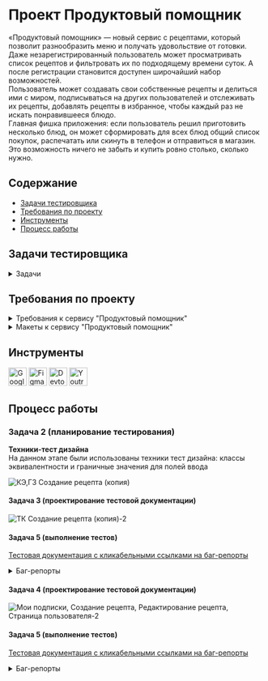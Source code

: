 # <a name="up" />Проект Продуктовый помощник

«Продуктовый помощник» — новый сервис с рецептами, который позволит разнообразить меню и получать удовольствие от готовки.   
Даже незарегистрированный пользователь может просматривать список рецептов и фильтровать их по подходящему времени суток. А после регистрации становится доступен широчайший набор возможностей.   
Пользователь может создавать свои собственные рецепты и делиться ими с миром, подписываться на других пользователей и отслеживать их рецепты, добавлять рецепты в избранное, чтобы каждый раз не искать понравившееся блюдо.  
Главная фишка приложения: если пользователь решил приготовить несколько блюд, он может сформировать для всех блюд общий список покупок, распечатать или скинуть в телефон и отправиться в магазин. Это возможность ничего не забыть и купить ровно столько, сколько нужно.    

## Содержание
- [Задачи тестировщика](#задачи-тестировщика)
- [Требования по проекту](#требования-по-проекту)
- [Инструменты](#инструменты)
- [Процесс работы](#процесс-работы)
     
## Задачи тестировщика

<details>
<summary> Задачи </summary> 

1. Проанализировать требования к сервису "Продуктовый помощник"
2. Выделить классы эквивалентности и граничные значения для формы создания заказа (редактирования)
3. Спроектировать тест-кейсы для формы создания заказа (редактирования)
4. Спроектироват чек-листы для страниц "Мои подписки", страница автора, создания рецепта, редактировани
5. Выполнить тестирование для разрешения 400х800 и оформить баг-репорты

***

</details>

## Требования по проекту

<details>
<summary>Требования к сервису "Продуктовый помощник" </summary>

### Требования к Продуктовый помощник

**Макеты:**  
https://www.figma.com/file/rMtqMxDFNhDIgJEFVMv8jX/Recipes?node-id=0%3A1  
Внешний вид всех элементов, их наличие на странице, взаимное расположение и прочие характеристики можно посмотреть на макетах. Ниже в требованиях приведены только функциональные особенности и логика работы приложения.  

### Системные требования  
Сайт должен работать во всех современных браузерах актуальной версии. Актуальные версии — те, которые прямо сейчас можно скачать в интернете и установить.  
Для старых браузеров (например, IE6) сервер должен возвращать страницу- заглушку с текстом «Ваш браузер устарел, обновите его или воспользуйтесь другим браузером».
Страница должна корректно масштабироваться для экранов шириной не менее 400 пикселей.  

### Шапка   
Шапка — блок в верхней части страницы, который показывается на всех страницах одинаково. Содержимое шапки отличается для авторизованного и неавторизованного пользователя.
Для любого пользователя всегда доступен раздел «Рецепты». Клик по нему ведёт на главную страницу сайта. 

Для неавторизованного пользователя доступны следующие элементы:  
- Кнопка «Войти»: по клику открывается страница авторизации.  
- Кнопка «Зарегистрироваться»: по клику открывается страница регистрации.  

Для авторизованного пользователя доступны следующие элементы:  
- Раздел «Мои подписки»: по клику происходит переход на страницу подписок пользователя.  
- Раздел «Создать рецепт»: по клику происходит переход на экран создания нового рецепта.  
- Раздел «Избранное»: по клику происходит переход на страницу избранных рецептов.  
- Раздел «Список покупок»: по клику открывается страница со списком покупок для всех выбранных рецептов.  
- Кнопка «Изменить пароль»: клик перемещает пользователя на страницу смены пароля.  
- Кнопка «Выход»: по клику происходит выход из учётной записи пользователя.  
  
При ширине экрана 770 пикселей и менее шапка изменяется, чтобы вместить все нужные элементы. Кнопки «Войти» и «Зарегистрироваться» для неавторизованного пользователя, а также «Изменить пароль» и «Выйти» для авторизованного остаются в шапке.  
Все остальные разделы (их состав зависит от того, авторизован ли пользователь) убираются под отдельную кнопку из трёх горизонтальных линий. По клику на эту кнопку страница сдвигается вправо, показывая список доступных разделов. Повторный клик на кнопку из трёх горизонтальных линий ведёт к скрытию разделов и сдвигу сайта обратно влево. Клик по любому разделу ведет к переходу в этот раздел и скрытию списка разделов.  

### Учётная запись  
**Авторизация**  
Попасть на экран авторизации неавторизованный пользователь может по клику на кнопку «Войти» в шапке или по прямой ссылке — http://host/signing, где
вместо host нужно подставить URL стенда. Авторизованный пользователь, перешедший по прямой ссылке, будет перенаправлен на главную страницу.  
На экране присутствуют поля ввода: «Электронная почта» и «Пароль». При вводе пароля символы маскируются точками.
Кнопка «Войти» неактивна, пока хотя бы в одном поле отсутствуют данные. При нажатии на кнопку «Войти» происходит валидация введённых данных. Если данные введены некорректно, появляется всплывающее сообщение: «Невозможно войти с предоставленными учётными данными». Если данные введены корректно, происходит переход на главную страницу приложения.  

**Регистрация**  
Попасть на экран регистрации неавторизованный пользователь может по клику на кнопку «Зарегистрироваться» в шапке или по прямой ссылке — http://host/signup. Авторизованный пользователь, перешедший по прямой ссылке, будет перенаправлен на главную страницу.  
На экране присутствуют поля «Имя», «Фамилия», «Имя пользователя», «Адрес электронной почты» и «Пароль». К полям применяются следующие требования:    
![iScreen Shoter - Safari - 231206151135](https://github.com/SofiiaSleptsova/Produktovyy_pomoshchnik/assets/147629405/35fc3277-61af-408e-8ff9-8df533e931dc)  

При вводе пароля символы маскируются точками.  
Кнопка «Создать аккаунт» неактивна, пока хотя бы в одном поле отсутствуют данные. При нажатии на кнопку происходит валидация введённых данных. Если
данные корректны, происходит переход на страницу авторизации. Если данные некорректны, появляется всплывающее сообщение. Текст сообщения содержит информацию о всех допущенных ошибках. Перехода на другую страницу не происходит.  

**Смена пароля**  
Авторизованный пользователь может попасть на экран смены пароля по клику на кнопку «Изменить пароль» в шапке или по прямой ссылке — http://host/change- password. Неавторизованный пользователь при попытке перейти по прямой ссылке будет перенаправлен на страницу авторизации.  
Страница содержит три поля: «Старый пароль», «Новый пароль» и «Подтверждение нового пароля». Весь введенный в поля текст маскируется точками.  
Кнопка «Изменить пароль» неактивна, если хотя бы одно поле осталось пустым. Также кнопка неактивна, если данные в полях «Новый пароль» и «Подтверждение нового пароля» не совпадают.  
При клике на кнопку проверяется корректность нового пароля в соответствии с ограничениями, аналогичными для пароля при регистрации. Если пароль не соответствует требованиям, появится сообщение об ошибке.  
Если новый пароль соответствует требованиям, происходит проверка старого пароля. Если старый пароль введен неверно, появляется сообщение об ошибке с текстом «Неправильный пароль». Если старый пароль корректен, происходит переход на главную страницу.  

### Главная страница  
Пользователь с любым статусом авторизации может попасть на главную страницу, кликнув на раздел «Рецепты» в шапке. Также на главную страницу можно попасть по прямой ссылке — http://host/recipes. Для авторизованных пользователей переход на главную страницу также случится при переходе по ссылке — http://host.  

**Список рецептов**  
Главная страница содержит набор карточек с рецептами. Карточки сгруппированы по шесть штук максимум и отсортированы по времени создания — от новых к старым. Для доступа к другим группам карточек в нижней части страницы присутствует пагинация*, с помощью которой можно смещаться на одну группу вперед или назад, а также выбирать конкретную группу рецептов по её номеру.  
***Пагинация, или пейджинг (англ. page — страница) — постраничное распределение информации.***

**Карточка рецепта**  
Каждая карточка рецепта состоит из следующих компонентов: фото, название, теги, время приготовления, автор рецепта, кнопка работы со списком покупок и кнопка работы с избранным. Активные действия можно проводить со следующими элементами:  
- **Автор рецепта.** По клику происходит переход на страницу пользователя, опубликовавшего этот рецепт.  
- **Кнопка работы со списом покупок.** Если рецепт ранее не был добавлен в список покупок, кнопка будет содержать текст « Добавить в покупки». При ➕
клике на такую кнопку рецепт и его ингредиенты будут добавлены в список покупок, а текст на кнопке изменится на « Рецепт добавлен». Если кликнуть ✔
на кнопку « Рецепт добавлен», то рецепт будет удалён из списка покупок, а ✔ текст кнопки сменится обратно на «➕ Добавить в покупки».  
- **Кнопка работы с избранным.** Если рецепт не добавлен в избранное, то по клику на пустую звёздочку рецепт попадает в избранное, а звёздочка закрашивается. Если кликнуть на закрашенную звёздочку, то рецепт из избранного удаляется, а звёздочка становится незакрашенной.  

**Фильтрация по тегам**  
В правой верхней части страницы находится список фильтров, который состоит из чек-боксов. Все чек-боксы по умолчанию включены, но могут быть отключены пользователем по клику. 
На экран выведены только те рецепты, которые содержат тег хотя бы одного включённого чек-бокса, т.е. если включен тег «Утро», то выведутся все рецепты, в которых есть этот тег — вне зависимости от других тегов. Если включены несколько чек-боксов, например, «Утро» и «День», то будут выведены все рецепты, содержащие хотя бы один из этих тегов. Если не включён ни один чек- бокс, то на экран будут выведены все рецепты без фильтрации.  

### Страница рецепта
Любой пользователь вне зависимости от статуса авторизации может попасть на страницу рецепта по клику на карточку рецепта на главной странице, на странице избранного или странице автора, по клику на рецепт на странице подписок или странице покупок. Также на страницу рецепта можно попасть по прямой ссылке — http://host/recipes/:id, где :id - идентификатор рецепта. Этот идентификатор можно посмотреть в адресной строке браузера или в ответе сервера.  
Для неавторизованного пользователя на странице будут доступны следующие элементы: название, тег, время приготовления, имя автора, ингредиенты и описание. По клику на имя автора неавторизованного пользователя перенаправит на страницу авторизации.  
Авторизованный пользователь при клике на имя автора будет перенаправлен на страницу пользователя, который является автором рецепта. Также авторизованному пользователю доступны следующие элементы и функции:  
- Звёздочка — кнопка добавления в избранное или удаления из избранного. Если рецепта в избранном нет, то по клику на пустую звёздочку он попадает в избранное, а звёздочка закрашивается. Если кликнуть на закрашенную звёздочку, то рецепт из избранного удаляется, а звёздочка становится незакрашенной.
- Кнопка добавления в список покупок или удаления из этого списка. Если рецепт не был добавлен в список покупок, то текст кнопки будет «+ Добавить в покупки». По клику на кнопку с таким текстом происходит добавление рецепта в список покупок, а кнопка меняет текст на « Рецепт добавлен». Если ✔ кликнуть на кнопку « Рецепт добавлен», то рецепт будет удалён из списка ✔ покупок, а текст кнопки сменится обратно на «+ Добавить в покупки».
Кнопка подписки на автора рецепта или отписки от него. Если подписки на автора рецепта нет, то текст кнопки будет «Подписаться на автора». При клике на такую кнопку автор добавляется в подписки, а кнопка меняет текст на «Отписаться от автора». Если же кликнуть на кнопку «Отписаться от автора», то автор будет удалён из подписок, а кнопка сменит текст обратно на «Подписаться на автора».

### Страница пользователя
Авторизованный пользователь может попасть на страницу пользователя по клику на имя пользователя в карточке рецепта на главной странице, по клику на имя пользователя на странице рецепта или по клику на имя пользователя на странице подписок.  
Также на страницу пользователя можно попасть по прямой ссылке — http://host/user/:id, где :id — идентификатор пользователя. Этот идентификатор можно посмотреть в адресной строке браузера или в ответе сервера. Неавторизованный пользователь при попытке перейти по прямой ссылке будет перенаправлен на страницу авторизации.  
На странице пользователя отображаются карточки тех рецептов, которые создал этот пользователь.  
Под именем пользователя расположена кнопка. Текст на кнопке и действия по клику на неё зависят от того, есть ли у пользователя подписка на выбранного пользователя. Если подписки нет, то текст на кнопке — «Подписаться на автора», по клику произойдёт добавление автора на страницу подписок. Если подписка есть, то текст на кнопке — «Отписаться от автора», по клику пользователь будет удалён из подписок.  
В правой верхней части экрана находится набор фильтров, которые должны работать так же, как и фильтры на главной странице, но в пределах рецептов выбранного пользователя.
Карточки выглядят так же, как карточки на главной странице, и имеют аналогичную функциональность. То же самое с пагинацией: она работает аналогично пагинации на главной странице.  

### Подписки
Авторизованный пользователь может попасть на страницу подписок по клику на раздел «Мои подписки» в шапке или по прямой ссылке — http://host/subscriptions.  
Неавторизованный пользователь при попытке перейти по прямой ссылке будет перенаправлен на страницу авторизации.  
На странице отображаются пользователи, на которых текущий пользователь подписан. Если пользователь ещё ни на кого не подписался, страница остаётся пустой.  
На странице подписок отображается набор карточек других пользователей. Каждая карточка содержит имя, список рецептов и кнопку «Отписаться».  
Если рецептов больше трёх, то появляется ссылка с текстом «Ещё N рецептов», где N — количество рецептов (больше трёх) у выбранного пользователя. Клик по этой ссылке ведёт на страницу выбранного пользователя.   
Клик по рецепту ведёт на страницу выбранного рецепта.  
Клик по кнопке «Отписаться» удаляет выбранного пользователя со страницы подписок.  

### Создание рецепта
Авторизованный пользователь может попасть на страницу создания рецепта по клику на раздел «Создать рецепт» в шапке или по прямой ссылке
— http://host/recipes/create. Неавторизованный пользователь при попытке перейти по прямой ссылке будет перенаправлен на страницу авторизации.
Страница создания рецепта состоит из следующих элементов: название рецепта, теги, блок ингредиентов, время приготовления, описание рецепта, загрузчик фото и кнопка «Создать рецепт».  
Для текстовых полей существует ряд ограничений:   
![iScreen Shoter - Safari - 231206152935](https://github.com/SofiiaSleptsova/Produktovyy_pomoshchnik/assets/147629405/e00e9ed4-e023-4f92-adfe-198196a019a9)

Блоки ингредиентов включают два поля: «Ингредиент» и «Количество». При вводе названия ингредиента появляется подсказка (содержимое подсказки приходит с сервера), из которой следует выбрать нужный продукт.  
В момент выбора продукта из подсказки справа от поля «Количество» появляется единица измерения для данного продукта (также приходит с сервера). Поле «Количество» принимает только целые числа.  
Под полями ввода находится кнопка «Добавить ингредиент». Кнопка неактивна, если из предложенного списка не выбран продукт, в поле «Количество» не введены данные или данные не являются целыми положительными числами. При клике на кнопку происходит добавление ингредиента в список между полями ввода и кнопкой «Добавить ингредиент». Справа от каждого ингредиента есть кнопка «Удалить», клик на которую удаляет выбранный ингридиент из списка.  
Кнопка «Выбрать файл» открывает системный диалог выбора файла. Добавить можно только изображение.  
Кнопка «Создать рецепт» неактивна, пока хотя бы одно текстовое поле оставлено пустым, не выбран ни один тег или не загружено изображение. При клике на кнопку «Создать рецепт» происходит валидация введенных данных. Если данные некорректны, на экран выводится всплывающее сообщение об ошибке, включающее пояснение ко всем неверно заполненным полям. Если данные заполнены в соответствии с ограничениями, создаётся новый рецепт, пользователь автоматически переходит на страницу рецепта. 

### Избранное
Авторизованный пользователь может попасть по клику на раздел «Избранное» на главной странице или по прямой ссылке — http://host/favorites/. Неавторизованный пользователь при попытке перейти по прямой ссылке будет перенаправлен на страницу авторизации.  
На странице избранного отображаются карточки рецептов, которые ранее были добавлены в избранное.  
В правой верхней части экрана находится набор фильтров, которые должны работать так же, как и фильтры на главной странице, но в пределах рецептов выбранного пользователя.  
Карточки выглядят так же, как карточки на главной странице, и имеют аналогичную функциональность. То же самое с пагинацией: она работает аналогично пагинации на главной странице.  

### Список покупок  
Авторизованный пользователь может попасть на страницу покупок по клику на раздел «Список покупок» на главной странице или по прямой ссылке
— http://host/cart/. Неавторизованный пользователь при попытке перейти по прямой ссылке будет перенаправлен на страницу авторизации.  
На странице представлен список рецептов, добавленных в список покупок. Список может занимать в высоту больше экрана, в таком случае можно проскроллить страницу.
Клик по названию рецепта ведёт на страницу рецепта.  
Клик по кнопке «Удалить» удаляет рецепт из списка покупок.  
По клику на кнопку «Скачать список» формируется текстовый файл в формате .txt со списком всех необходимых ингредиентов для рецептов, добавленных в список покупок. Если в двух рецептах встречается один и тот же ингредиент, то в файле с покупками количество ингредиента должно быть просуммировано для всех рецептов, где он встречается.  

</details>

<details>
<summary>Макеты к сервису "Продуктовый помощник" </summary>

![Recipes_page-0001](https://github.com/SofiiaSleptsova/Produktovyy_pomoshchnik/assets/147629405/6fd990f5-4fb2-4a49-a1f9-5fb8cd398fd4)

![Recipes_page-0006](https://github.com/SofiiaSleptsova/Produktovyy_pomoshchnik/assets/147629405/89c5e6ab-2a54-4e9a-9b63-5556582a3505)

![Recipes_page-0008](https://github.com/SofiiaSleptsova/Produktovyy_pomoshchnik/assets/147629405/0cd55aea-1fe9-49f2-aee0-99cda24c8a60)

![Recipes_page-0012](https://github.com/SofiiaSleptsova/Produktovyy_pomoshchnik/assets/147629405/c223abad-a3eb-4b3d-a6d9-8cba24571719)

![Recipes_page-0002](https://github.com/SofiiaSleptsova/Produktovyy_pomoshchnik/assets/147629405/c42f3352-cc46-49f0-8686-0305dbfd9eee)

![Recipes_page-0009](https://github.com/SofiiaSleptsova/Produktovyy_pomoshchnik/assets/147629405/6e5d943d-3013-47fa-874c-f33b653d1b02)

![Recipes_page-0013](https://github.com/SofiiaSleptsova/Produktovyy_pomoshchnik/assets/147629405/2da7d35a-f424-4cf4-a64c-92cc645d5f13)

![Recipes_page-0015](https://github.com/SofiiaSleptsova/Produktovyy_pomoshchnik/assets/147629405/bed95139-fc22-46da-897d-98633418ebc7)

![Recipes_page-0003](https://github.com/SofiiaSleptsova/Produktovyy_pomoshchnik/assets/147629405/80827bfb-657c-47f2-ac9b-a63fc1face36)

![Recipes_page-0010](https://github.com/SofiiaSleptsova/Produktovyy_pomoshchnik/assets/147629405/e7e7af01-f854-4f56-bc41-5472602a359a)

![Recipes_page-0011](https://github.com/SofiiaSleptsova/Produktovyy_pomoshchnik/assets/147629405/bb47079f-191a-4caa-87aa-336de0b1c285)

![Recipes_page-0014](https://github.com/SofiiaSleptsova/Produktovyy_pomoshchnik/assets/147629405/19c7af8b-43b4-400f-ac5a-db8a2ed0975f)

![Recipes_page-0016](https://github.com/SofiiaSleptsova/Produktovyy_pomoshchnik/assets/147629405/62556dd7-8d0b-4dc8-bf49-1823379144f4)

![Recipes_page-0004](https://github.com/SofiiaSleptsova/Produktovyy_pomoshchnik/assets/147629405/0e17ebf9-eccf-459d-a004-a286e1c6b644)

![Recipes_page-0005](https://github.com/SofiiaSleptsova/Produktovyy_pomoshchnik/assets/147629405/d03090cf-6525-4070-9ac9-367e53c78798)

![Recipes_page-0007](https://github.com/SofiiaSleptsova/Produktovyy_pomoshchnik/assets/147629405/8871a8a0-ba45-4de4-bb3e-d4b889880c32)

</details>

## Инструменты
<p align="left"> 
  <a href="https://docs.google.com/" target="_blank" rel="noreferrer"><img src="https://w7.pngwing.com/pngs/240/1015/png-transparent-g-suite-google-docs-google-angle-rectangle-logo.png" width="36" height="36" alt="Google Sheets" /></a>
  <a href="https://www.figma.com/" target="_blank" rel="noreferrer"><img src="https://raw.githubusercontent.com/danielcranney/readme-generator/main/public/icons/skills/figma-colored.svg" width="36" height="36" alt="Figma" /></a>
  <a><img src="https://d33wubrfki0l68.cloudfront.net/38b5c953a4667366685d55db55d057c86db1fc54/a0fdc/static/acae6b24d940347661ca901ea07f47c1/chrome-dev-logo-icon.png" width="36" height="36" alt="Devtools" /></a>
  <a href="https://www.jetbrains.com/youtrack/" target="_blank" rel="noreferrer"><img src="https://upload.wikimedia.org/wikipedia/commons/9/95/YouTrack_Icon.png" width="36" height="36" alt="Youtrack" /></a>
</p> 

## Процесс работы
### Задача 2 (планирование тестирования)
**Техники-тест дизайна**  
На данном этапе были использованы техники тест дизайна: классы эквивалентности и граничные значения для полей ввода

![КЭ,ГЗ Создание рецепта (копия)](https://github.com/SofiiaSleptsova/Produktovyy_pomoshchnik/assets/147629405/b43c5792-e6cf-4b32-ac61-6e3d301a980e)

#### Задача 3 (проектирование тестовой документации)

![ТК Создание рецепта (копия)-2](https://github.com/SofiiaSleptsova/Produktovyy_pomoshchnik/assets/147629405/e3142324-0f67-47b4-b9d8-ec7b6fc5fba2)

#### Задача 5 (выполнение тестов)

[Тестовая документация с кликабельными ссылками на баг-репорты](https://docs.google.com/spreadsheets/d/1S4wbEp-A4GOz2zPZErLpfbiijYtsmvR8DTCOM3-fVY0/edit?usp=sharing)

<details>
<summary> Баг-репорты </summary>
	
<details>
<summary>ID: PP-36 </summary>

### При создании рецепта в поле "Название рецепта" отсутствуют ограничения по количеству символов [PP-36](https://yohoho.youtrack.cloud/issue/PP-36/Pri-sozdanii-recepta-v-pole-Nazvanie-recepta-otsutstvuyut-ogranicheniya-po-kolichestvu-simvolov)
 
**Предусловие:**
1. Открыть веб-сайт https://foodgram-frontend-8.prakticum-team.ru/recipes  
2. Пройти авторизацию  
3. Нажать в шапке вкладку "Создать рецепт"  

**Шаги воспроизведения:**  
1. В поле "Название рецепта" ввести  
1 символ - Ш;  
2 символа - Шо;  
101 символов - Название рецепта" ввести -"Изысканный Шоколадный Рай: Гармония Темного и Молочного, Нежное Слоистое Тесто, Ванильный Акцент, Роскошь Шоколадных Крошек!.;   
102 символа - Название рецепта" ввести -"Изысканный Шоколадный Рай: Гармония Темного и Молочного, Нежное Слоистое Тесто, Ванильный Акцент, Роскошь Шоколадных Крошек!!.;  
106 символа - Название рецепта" ввести -"Изысканный Шоколадный Рай: Гармония Темного и Молочного, Нежное Слоистое Тесто, Ванильный Акцент, Роскошь Шоколадных Крошек и Сливок  
2. В тегах убрать "Завтрак"  
3. В поле "Ингредиенты" выбрать -"шоколад"  
4. В поле "Количество" ввести- "100"  
5. Кликнуть "Добавить ингредиент"  
6. В поле "Время приготовления" ввести - "12"  
7. В поле "Описание" ввести - "Растопите шоколад с маслом на водяной бане"  
8. Загрузить фото формата - JPG  
9. Кликнуть на кнопку "Создать рецепт"  

**Ожидаемый результат:**  
После ввода невалидного количества символов в поле "Название рецепта", при клике по кнопке "Создать рецепт" выводится всплывающее сообщение об ошибке "Убедитесь, что это значение содержит не менее 3 символов/не более 100 символов"  
**Фактический результат:**  
После ввода невалидного количества символов в поле "Название рецепта", при клике по кнопке "Создать рецепт" рецепт появляется на странице "Рецепты", пользователь переходит на страницу рецепта  

**Приоритет:**    
Критическая 

**Окружение:**  
Браузер: Яндекс Браузер 23.9.0.2325, 400x800  
ОС: MacOS 12.6.6  
***
</details>

<details>
<summary>ID: PP-37 </summary>

### При создании рецепта в поле "Название рецепта" нет ограничений по вводу названия состоящего только из цифр [PP-37](https://yohoho.youtrack.cloud/issue/PP-37)
 
**Предусловие:**
1. Открыть веб-сайт https://foodgram-frontend-8.prakticum-team.ru/recipes  
2. Пройти авторизацию  
3. Нажать в шапке вкладку "Создать рецепт"  

**Шаги воспроизведения:**  
1. В поле "Название рецепта" ввести:  
123456789   
2. В тегах убрать "Завтрак"  
3. В поле "Ингредиенты" выбрать -"шоколад"  
4. В поле "Количество" ввести- "100"  
5. Кликнуть "Добавить ингредиент"  
6. В поле "Время приготовления" ввести - "12"  
7. В поле "Описание" ввести - "Растопите шоколад с маслом на водяной бане"  
8. Загрузить фото формата - JPG  
9. Кликнуть на кнопку "Создать рецепт"  

**Ожидаемый результат:**  
После ввода невалидного названия в поле "Название рецепта", при клике по кнопке "Создать рецепт" выводится всплывающее сообщение об ошибке, включающее пояснение к полю "Название рецепта"     
**Фактический результат:**  
После ввода невалидного названия в поле "Название рецепта", при клике по кнопке "Создать рецепт" рецепт появляется на странице "Рецепты", пользователь переходит на страницу рецепта  

**Приоритет:**    
Серьезная 

**Окружение:**  
Браузер: Яндекс Браузер 23.9.0.2325, 400x800  
ОС: MacOS 12.6.6  
***
</details>

<details>
<summary>ID: PP-38 </summary>

### При создании рецепта в поле "Название рецепта" нет ограничений по вводу названия состоящего только из спецсимволов [PP-38](https://yohoho.youtrack.cloud/issue/PP-38)
 
**Предусловие:**
1. Открыть веб-сайт https://foodgram-frontend-8.prakticum-team.ru/recipes  
2. Пройти авторизацию  
3. Нажать в шапке вкладку "Создать рецепт"  

**Шаги воспроизведения:**  
1. В поле "Название рецепта" ввести:  
№%:,.  
2. В тегах убрать "Завтрак"  
3. В поле "Ингредиенты" выбрать -"шоколад"  
4. В поле "Количество" ввести- "100"  
5. Кликнуть "Добавить ингредиент"  
6. В поле "Время приготовления" ввести - "12"  
7. В поле "Описание" ввести - "Растопите шоколад с маслом на водяной бане"  
8. Загрузить фото формата - JPG  
9. Кликнуть на кнопку "Создать рецепт"  

**Ожидаемый результат:**  
После ввода невалидного названия в поле "Название рецепта", при клике по кнопке "Создать рецепт" выводится всплывающее сообщение об ошибке, включающее пояснение к полю "Название рецепта"  
**Фактический результат:**  
После ввода невалидного названия в поле "Название рецепта", при клике по кнопке "Создать рецепт" рецепт появляется на странице "Рецепты", пользователь переходит на страницу рецепта  

**Приоритет:**    
Серьезная 

**Окружение:**  
Браузер: Яндекс Браузер 23.9.0.2325, 400x800  
ОС: MacOS 12.6.6  
***
</details>

<details>
<summary>ID: PP-39 </summary>

### В поле с саджестом "Ингредиенты" поиск данных возможен только в нижнем регистре [PP-39](https://yohoho.youtrack.cloud/issue/PP-39)
 
**Предусловие:**
1. Открыть веб-сайт https://foodgram-frontend-8.prakticum-team.ru/recipes  
2. Пройти авторизацию  
3. Нажать в шапке вкладку "Создать рецепт"  

**Шаги воспроизведения:**  
1. В поле "Название рецепта" ввести - "Торт"  
2. В тегах убрать "Завтрак"  
3. В поле "Ингредиенты" ввести -"ШОКОЛАД"  
4. В поле "Количество" ввести- "100"  
5. Кликнуть "Добавить ингредиент"  
6. В поле "Время приготовления" ввести - "12"  
7. В поле "Описание" ввести - "Растопите шоколад с маслом на водяной бане"  
8. Загрузить фото формата - JPG  
9. Кликнуть на кнопку "Создать рецепт"  

**Ожидаемый результат:**  
В поле "Ингредиенты" при вводе ингредиента в верхнем регистре показывает результаты поиска  
**Фактический результат:**  
В поле "Ингредиенты" при вводе ингредиента в верхнем регистре НЕ показывает результаты поиска  

**Приоритет:**    
Серьезная 

**Окружение:**  
Браузер: Яндекс Браузер 23.9.0.2325, 400x800  
ОС: MacOS 12.6.6  
***
</details>

<details>
<summary>ID: PP-41 </summary>

### При вводе 20 символов в поле "Количество" кнопка "Создать рецепт" доступна, клик по кнопке создает рецепт на пользователь на текущей странице [PP-41](https://yohoho.youtrack.cloud/issue/PP-41)
 
**Предусловие:**
1. Открыть веб-сайт https://foodgram-frontend-8.prakticum-team.ru/recipes  
2. Пройти авторизацию  
3. Нажать в шапке вкладку "Создать рецепт"  

**Шаги воспроизведения:**  
1. В поле "Название рецепта" ввести - "Торт"  
2. В тегах убрать "Завтрак"  
3. В поле "Ингредиенты" ввести -"шоколад"  
4. В поле "Количество" ввести- "12345678901234567890"  
5. Кликнуть "Добавить ингредиент"  
6. В поле "Время приготовления" ввести - "12"  
7. В поле "Описание" ввести - "Растопите шоколад с маслом на водяной бане"  
8. Загрузить фото формата - JPG  
9. Кликнуть на кнопку "Создать рецепт"  

**Ожидаемый результат:**  
При вводе 20 символов в поле "Количество" кнопка "Создать рецепт" доступна и кликабельна, пользователь переходит на страницу рецепта  
**Фактический результат:**  
При вводе 20 символов в поле "Количество" кнопка "Создать рецепт" доступна, рецепт создается, но пользователь на странице "Создать рецепт"  

**Приоритет:**    
Критическая

**Окружение:**  
Браузер: Яндекс Браузер 23.9.0.2325, 400x800  
ОС: MacOS 12.6.6  
***
</details>

<details>
<summary>ID: PP-40 </summary>

### В поле "Время приготовления" ввод 0 и отрицательного числа выводится всплывающее сообщение об ошибке "Убедитесь, что это значение больше либо равно 1" [PP-40](https://yohoho.youtrack.cloud/issue/PP-40)
 
**Предусловие:**
1. Открыть веб-сайт https://foodgram-frontend-8.prakticum-team.ru/recipes  
2. Пройти авторизацию  
3. Нажать в шапке вкладку "Создать рецепт"  

**Шаги воспроизведения:**  
1. В поле "Название рецепта" ввести - "Торт"  
2. В тегах убрать "Завтрак"  
3. В поле "Ингредиенты" ввести -"шоколад"  
4. В поле "Количество" ввести- "100"  
5. Кликнуть "Добавить ингредиент"  
6. В поле "Время приготовления" ввести:  
"0"  
"-4"  
7. В поле "Описание" ввести - "Растопите шоколад с маслом на водяной бане"  
8. Загрузить фото формата - JPG  
9. Кликнуть на кнопку "Создать рецепт"  

**Ожидаемый результат:**  
При клике по кнопке "Создать рецепт" выводится всплывающее сообщение об ошибке "Время готовки: Введите правильное число"  
**Фактический результат:**  
При клике по кнопке "Создать рецепт" выводится всплывающее сообщение об ошибке "Убедитесь, что это значение больше либо равно 1" 

**Приоритет:**    
Незначительная  

**Окружение:**  
Браузер: Яндекс Браузер 23.9.0.2325, 400x800  
ОС: MacOS 12.6.6  
***
</details>

<details>
<summary>ID: PP-42 </summary>

### При вводе невалидного количества символов в поле "Описание" - рецепт создается, пользователь переходит на страницу рецепта [PP-42](https://yohoho.youtrack.cloud/issue/PP-42)
 
**Предусловие:**
1. Открыть веб-сайт https://foodgram-frontend-8.prakticum-team.ru/recipes  
2. Пройти авторизацию  
3. Нажать в шапке вкладку "Создать рецепт"  

**Шаги воспроизведения:**  
1. В поле "Название рецепта" ввести - "Торт"  
2. В тегах убрать "Завтрак"  
3. В поле "Ингредиенты" ввести -"шоколад"  
4. В поле "Количество" ввести- "100"  
5. Кликнуть "Добавить ингредиент"  
6. В поле "Время приготовления" ввести - "12"  
7. В поле "Описание" ввести:  
1 символ: "Р"  
2 символа: "Ра"  
8. Загрузить фото формата - JPG    
9. Кликнуть на кнопку "Создать рецепт"  

**Ожидаемый результат:**  
При вводе невалидного количества символов в поле "Описание" - выводится всплывающее сообщение об ошибке, включающее пояснение к полю "Описание"  
**Фактический результат:**  
При вводе невалидного количества символов в поле "Описание" - рецепт создается, пользователь переходит на страницу рецепта  

**Приоритет:**    
Незначительная  

**Окружение:**  
Браузер: Яндекс Браузер 23.9.0.2325, 400x800  
ОС: MacOS 12.6.6  
***
</details>

<details>
<summary>ID: PP-104 </summary>

### При загрузке GIf, рецепт создается, пользователь переходит на страницу рецепта на странице создания рецепта [PP-104](https://yohoho.youtrack.cloud/issue/PP-104)
 
**Предусловие:**
1. Открыть веб-сайт https://foodgram-frontend-8.prakticum-team.ru/recipes  
2. Пройти авторизацию  
3. Нажать в шапке вкладку "Создать рецепт"  

**Шаги воспроизведения:**  
1. В поле "Название рецепта" ввести - "Торт"  
2. В тегах убрать "Завтрак"  
3. В поле "Ингредиенты" ввести -"шоколад"  
4. В поле "Количество" ввести- "100"  
5. Кликнуть "Добавить ингредиент"  
6. В поле "Время приготовления" ввести - "12"  
7. В поле "Описание" ввести - "Растопите шоколад с маслом на водяной бане"  
8. Загрузить фото формата - Gif  
9. Кликнуть на кнопку "Создать рецепт"   

**Ожидаемый результат:**   
При клике по кнопке "Создать рецепт" выводится всплывающее сообщение об ошибке, включающее пояснение к формату изображения  
**Фактический результат:**   
При клике по кнопке "Создать рецепт", рецепт создан, пользователь переходит на страницу рецепта  

**Приоритет:**    
Незначительная  

**Окружение:**  
Браузер: Яндекс Браузер 23.9.0.2325, 400x800  
ОС: MacOS 12.6.6  
***
</details>
</details>

#### Задача 4 (проектирование тестовой документации)

![Мои подписки, Создание рецепта, Редактирование рецепта, Страница пользователя-2](https://github.com/SofiiaSleptsova/Produktovyy_pomoshchnik/assets/147629405/72e656bc-6ee6-4716-8c43-fa4367a832bd)


#### Задача 5 (выполнение тестов)

[Тестовая документация с кликабельными ссылками на баг-репорты](https://docs.google.com/spreadsheets/d/1S4wbEp-A4GOz2zPZErLpfbiijYtsmvR8DTCOM3-fVY0/edit?usp=sharing)

<details>
<summary> Баг-репорты </summary>

**Страница "Мои подписка"**
<details>
<summary>ID: PP-43 </summary>

### Порядок расположения карточек авторов - рандомен на странице "Мои подписки" [PP-43](https://yohoho.youtrack.cloud/issue/PP-43/Poryadok-raspolozheniya-kartochek-avtorov-randomen-na-stranice-Moi-podpiski)
 
**Предусловие:**  
1. Открыть веб-сайт https://foodgram-frontend-8.prakticum-team.ru/recipes  
2. Пройти авторизацию  
3. Нажать кнопку из трёх горизонтальных линий  

**Шаги воспроизведения:**  
1. Выбрать вкладку "Мои подписки"  

**Ожидаемый результат:**  
Порядок расположения карточек авторов - от новых к старым  
**Фактический результат:**  
Порядок расположения карточек авторов - рандомен  

**Приоритет:**    
Обычная   

**Окружение:**  
Браузер: Яндекс Браузер 23.9.0.2325, 400x800  
ОС: MacOS 12.6.6  
***
</details>

<details>
<summary>ID: PP-108 </summary>

### Если имя и фамилия автора длинное, то имя и фамилия автора переходит за пределы экрана на странице "Мои подписки" [PP-108](https://yohoho.youtrack.cloud/issue/PP-108)
 
**Предусловие:**  
1. Открыть веб-сайт https://foodgram-frontend-8.prakticum-team.ru/recipes  
2. Пройти авторизацию  
3. Нажать кнопку из трёх горизонтальных линий  

**Шаги воспроизведения:**  
1. Выбрать вкладку "Мои подписки"  

**Ожидаемый результат:**  
Если имя и фамилия автора длинное, то имя и фамилия автора переносится на следующую строку  
**Фактический результат:**  
Если имя и фамилия автора длинное, то имя и фамилия автора переходит за пределы экрана  
![image](https://github.com/SofiiaSleptsova/Produktovyy_pomoshchnik/assets/147629405/c56fd7c6-c8b1-4129-b28b-bed160d33e50)

**Приоритет:**    
Серьезная   

**Окружение:**  
Браузер: Яндекс Браузер 23.9.0.2325, 400x800  
ОС: MacOS 12.6.6  
***
</details>

<details>
<summary>ID: PP-109 </summary>

### Если имя и фамилия автора длинное, то имя и фамилия автора переходит за пределы экрана на странице "Мои подписки" [PP-109](https://yohoho.youtrack.cloud/issue/PP-109)
 
**Предусловие:**  
1. Открыть веб-сайт https://foodgram-frontend-8.prakticum-team.ru/recipes  
2. Пройти авторизацию  
3. Нажать кнопку из трёх горизонтальных линий  

**Шаги воспроизведения:**  
1. Выбрать вкладку "Мои подписки"  

**Ожидаемый результат:**  
Если название рецепта длинное, то название рецепта переносится на следующую строку  
**Фактический результат:**  
Если название рецепта длинное, то название рецепта переходит за пределы экрана   
![image](https://github.com/SofiiaSleptsova/Produktovyy_pomoshchnik/assets/147629405/2cba5583-3d25-42a7-970f-1bc26641ae5f)  

**Приоритет:**    
Серьезная   

**Окружение:**  
Браузер: Яндекс Браузер 23.9.0.2325, 400x800  
ОС: MacOS 12.6.6  
***
</details>

<details>
<summary>ID: PP-44 </summary>

### Кнопки пагинация и страницы пагинация разного цвета на странице "Мои подписки" [PP-44](https://yohoho.youtrack.cloud/issue/PP-44/Knopki-paginaciya-i-stranicy-paginaciya-raznogo-cveta-na-stranice-Moi-podpiski)
 
**Предусловие:**  
1. Открыть веб-сайт https://foodgram-frontend-8.prakticum-team.ru/recipes  
2. Пройти авторизацию  
3. Нажать кнопку из трёх горизонтальных линий  

**Шаги воспроизведения:**  
1. Выбрать вкладку "Мои подписки"  

**Ожидаемый результат:**  
На странице "Мои подписки" кнопки пагинация и страницы пагинация одиноково черного цвета   
**Фактический результат:**  
На странице "Мои подписки" кнопки пагинация и страницы пагинация разного цвета  
![image](https://github.com/SofiiaSleptsova/Produktovyy_pomoshchnik/assets/147629405/352aab22-d233-4182-aecb-8cfb98b2a0ed)

**Приоритет:**    
Незначительная  

**Окружение:**  
Браузер: Яндекс Браузер 23.9.0.2325, 400x800  
ОС: MacOS 12.6.6  
***
</details>

<details>
<summary>ID: PP-119 </summary>

### При большом количестве страниц, номера страниц выходят за пределы экрана и расположены впритык друг к другу на странице "Мои подписки" [PP-119](https://yohoho.youtrack.cloud/issue/PP-119)
 
**Предусловие:**  
1. Открыть веб-сайт https://foodgram-frontend-8.prakticum-team.ru/recipes  
2. Пройти авторизацию  
3. Нажать кнопку из трёх горизонтальных линий  

**Шаги воспроизведения:**  
1. Выбрать вкладку "Мои подписки"  

**Ожидаемый результат:**  
При большом количестве страниц, номера страниц слева или справа скрываются и расположены на расстоянии друг от друга  
**Фактический результат:**  
При большом количестве страниц, номера страниц выходят за пределы экрана и расположены впритык друг к другу  
![image](https://github.com/SofiiaSleptsova/Produktovyy_pomoshchnik/assets/147629405/b11d3e14-6c83-4b87-a368-1cc20503b982)

**Приоритет:**    
Критическая

**Окружение:**  
Браузер: Яндекс Браузер 23.9.0.2325, 400x800  
ОС: MacOS 12.6.6  
***
</details>

<details>
<summary>ID: PP-119 </summary>

### Темно-голубой круг появляется после первого клика на номер страницы на странице "Мои подписки" [PP-45](https://yohoho.youtrack.cloud/issue/PP-45)
 
**Предусловие:**  
1. Открыть веб-сайт https://foodgram-frontend-8.prakticum-team.ru/recipes  
2. Пройти авторизацию  
3. Нажать кнопку из трёх горизонтальных линий  

**Шаги воспроизведения:**  
1. Выбрать вкладку "Мои подписки"  

**Ожидаемый результат:**  
На странице "Мои подписки", если страница открыта, то номер страницы расположен темно-голубом круге, шрифт белого цвета  
**Фактический результат:**  
На странице "Мои подписки", темно-голубой круг появляется после первого клика на страницу  
[видео](https://yohoho.youtrack.cloud/issue/PP-45)

**Приоритет:**    
Незначительная

**Окружение:**  
Браузер: Яндекс Браузер 23.9.0.2325, 400x800  
ОС: MacOS 12.6.6  
***
</details>

<details>
<summary>ID: PP-46 </summary>

### Карточки рецептов выходят за пределы экрана при разрешении 400х800 на странице "Мои подписки" [PP-46](https://yohoho.youtrack.cloud/issue/PP-46)
 
**Предусловие:**  
1. Открыть веб-сайт https://foodgram-frontend-8.prakticum-team.ru/recipes  
2. Пройти авторизацию  
3. Нажать кнопку из трёх горизонтальных линий  

**Шаги воспроизведения:**  
1. Выбрать вкладку "Мои подписки"  

**Ожидаемый результат:**  
Элементы не наслаиваются друг на друга и не выходят за пределы экрана при разрешении 400х800  
**Фактический результат:**  
Карточки рецептов выходят за пределы экрана при разрешении 400х800  
![image](https://github.com/SofiiaSleptsova/Produktovyy_pomoshchnik/assets/147629405/f9e48077-1791-482b-bcfe-1f667a998a29)

**Приоритет:**    
Незначительная

**Окружение:**  
Браузер: Яндекс Браузер 23.9.0.2325, 400x800  
ОС: MacOS 12.6.6  
***
</details>

**Страница автора**
<details>
<summary>ID: PP-112 </summary>

### Если имя и фамилия автора длинное (в заголовке), то имя и фамилия автора переходит за пределы экрана на странице автора [PP-112](https://yohoho.youtrack.cloud/issue/PP-112)
 
**Предусловие:**  
1. Открыть веб-сайт https://foodgram-frontend-8.prakticum-team.ru/recipes  
2. Пройти авторизацию  
3. Нажать кнопку из трёх горизонтальных линий  

**Шаги воспроизведения:**  
1. Выбрать вкладку "Рецепты"/"Мои подписки"/"Избранное"  
2. Нажать на имя и фамилию автора в карточке рецепта   

**Ожидаемый результат:**  
Если имя и фамилия автора длинное (в заголовке), то имя и фамилия автора переносится на следующую строку  
**Фактический результат:**  
Если имя и фамилия автора длинное (в заголовке), то имя и фамилия автора переходит за пределы экрана  

**Приоритет:**    
Незначительная

**Окружение:**  
Браузер: Яндекс Браузер 23.9.0.2325, 400x800  
ОС: MacOS 12.6.6  
***
</details>

<details>
<summary>ID: PP-113 </summary>

### Чекбоксы тегов окрашены в цвета в некорректные цвета на странице автора [PP-113](https://yohoho.youtrack.cloud/issue/PP-113)
 
**Предусловие:**  
1. Открыть веб-сайт https://foodgram-frontend-8.prakticum-team.ru/recipes  
2. Пройти авторизацию  
3. Нажать кнопку из трёх горизонтальных линий  

**Шаги воспроизведения:**  
1. Выбрать вкладку "Рецепты"/"Мои подписки"/"Избранное"  
2. Нажать на имя и фамилию автора в карточке рецепта   

**Ожидаемый результат:**  
![image](https://github.com/SofiiaSleptsova/Produktovyy_pomoshchnik/assets/147629405/5f219617-9b1d-45b2-bd57-4d8342bc1719)
 
**Фактический результат:**  
![image](https://github.com/SofiiaSleptsova/Produktovyy_pomoshchnik/assets/147629405/30faedd6-8953-433f-b0bb-98d08a270be7)

**Приоритет:**    
Незначительная

**Окружение:**  
Браузер: Яндекс Браузер 23.9.0.2325, 400x800  
ОС: MacOS 12.6.6  
***
</details>

<details>
<summary>ID: PP-66 </summary>

### Если чекбокс у тега не выбран, то фон чекбокса серый на странице автора [PP-66](https://yohoho.youtrack.cloud/issue/PP-66/Esli-chekboks-u-tega-ne-vybran-to-fon-chekboksa-seryj-na-stranice-avtora)
 
**Предусловие:**  
1. Открыть веб-сайт https://foodgram-frontend-8.prakticum-team.ru/recipes  
2. Пройти авторизацию  
3. Нажать кнопку из трёх горизонтальных линий  

**Шаги воспроизведения:**  
1. Выбрать вкладку "Рецепты"/"Мои подписки"/"Избранное"  
2. Нажать на имя и фамилию автора в карточке рецепта   

**Ожидаемый результат:**  
Если чекбокс у тега не выбран, то окрашены только границы тега: "Утро"- оранжевый, "День" - зеленый, "Вечер" - фиолетовый  
![image](https://github.com/SofiiaSleptsova/Produktovyy_pomoshchnik/assets/147629405/d9da0b1d-004b-4627-9432-0f742b74429c)  
**Фактический результат:**  
Если чекбокс у тега не выбран, то фон чекбокса серый  
![image](https://github.com/SofiiaSleptsova/Produktovyy_pomoshchnik/assets/147629405/28ad9c52-3d9b-4d11-80f0-51d7c3a0bbb0)  

**Приоритет:**    
Незначительная

**Окружение:**  
Браузер: Яндекс Браузер 23.9.0.2325, 400x800  
ОС: MacOS 12.6.6  
***
</details>

<details>
<summary>ID: PP-114 </summary>

### Если название рецепта длинное, то название рецепта переходит за пределы экрана на странице автора [PP-114](https://yohoho.youtrack.cloud/issue/PP-114)
 
**Предусловие:**  
1. Открыть веб-сайт https://foodgram-frontend-8.prakticum-team.ru/recipes  
2. Пройти авторизацию  
3. Нажать кнопку из трёх горизонтальных линий  

**Шаги воспроизведения:**  
1. Выбрать вкладку "Рецепты"/"Мои подписки"/"Избранное"  
2. Нажать на имя и фамилию автора в карточке рецепта   

**Ожидаемый результат:**  
Если название рецепта длинное, то название рецепта переносится на следующую строку  
**Фактический результат:**  
Если название рецепта длинное, то название рецепта переходит за пределы экрана/карточки  
![image](https://github.com/SofiiaSleptsova/Produktovyy_pomoshchnik/assets/147629405/eec379b1-cd21-45db-a47b-c224aef513cf)  

**Приоритет:**    
Серьезная  

**Окружение:**  
Браузер: Яндекс Браузер 23.9.0.2325, 400x800  
ОС: MacOS 12.6.6  
***
</details>

<details>
<summary>ID: PP-67 </summary>

### В названии тега отсутствует фон соответствующего цвета на странице автора [PP-67](https://yohoho.youtrack.cloud/issue/PP-67)
 
**Предусловие:**  
1. Открыть веб-сайт https://foodgram-frontend-8.prakticum-team.ru/recipes  
2. Пройти авторизацию  
3. Нажать кнопку из трёх горизонтальных линий  

**Шаги воспроизведения:**  
1. Выбрать вкладку "Рецепты"/"Мои подписки"/"Избранное"  
2. Нажать на имя и фамилию автора в карточке рецепта   

**Ожидаемый результат:**  
![image](https://github.com/SofiiaSleptsova/Produktovyy_pomoshchnik/assets/147629405/f4b50d96-c5ab-4c6d-9a17-a52d812521fc)  
**Фактический результат:**  
![image](https://github.com/SofiiaSleptsova/Produktovyy_pomoshchnik/assets/147629405/de60e808-ffb0-4f3d-a82c-207b7f76a896)  

**Приоритет:**    
Незначительная  

**Окружение:**  
Браузер: Яндекс Браузер 23.9.0.2325, 400x800  
ОС: MacOS 12.6.6  
***
</details>

<details>
<summary>ID: PP-102 </summary>

### Если имя и фамилия автора длинное (в карточке), то имя и фамилия автора переходит за пределы экрана и наслаивается на иконку "человечка" на странице автора [PP-102](https://yohoho.youtrack.cloud/issue/PP-102)
 
**Предусловие:**  
1. Открыть веб-сайт https://foodgram-frontend-8.prakticum-team.ru/recipes  
2. Пройти авторизацию  
3. Нажать кнопку из трёх горизонтальных линий  

**Шаги воспроизведения:**  
1. Выбрать вкладку "Рецепты"/"Мои подписки"/"Избранное"  
2. Нажать на имя и фамилию автора в карточке рецепта   

**Ожидаемый результат:**  
Если имя и фамилия автора длинное (в карточке), то имя и фамилия автора переходит на следующую строку (нет наслоения)   
**Фактический результат:**  
Если имя и фамилия автора длинное (в карточке), то имя и фамилия автора переходит за пределы экрана и наслаивается на иконку "человечка"  

**Приоритет:**    
Серьезная 

**Окружение:**  
Браузер: Яндекс Браузер 23.9.0.2325, 400x800  
ОС: MacOS 12.6.6  
***
</details>

<details>
<summary>ID: PP-69 </summary>

### В карточке рецепта вместо имени отображается фамилия автора странице автора [PP-69](https://yohoho.youtrack.cloud/issue/PP-69/V-kartochke-recepta-vmesto-imeni-otobrazhaetsya-familiya-avtora-stranice-avtora)
 
**Предусловие:**  
1. Открыть веб-сайт https://foodgram-frontend-8.prakticum-team.ru/recipes  
2. Пройти авторизацию  
3. Нажать кнопку из трёх горизонтальных линий  

**Шаги воспроизведения:**  
1. Выбрать вкладку "Рецепты"/"Мои подписки"/"Избранное"  
2. Нажать на имя и фамилию автора в карточке рецепта   

**Ожидаемый результат:**  
Под иконкой "время" и время приготовления расположены иконка "человечка" и имя фамилия автора   
**Фактический результат:**  
Под иконкой "время" и время приготовления расположены иконка "человечка" и 2 раза фамилия автора  
![image](https://github.com/SofiiaSleptsova/Produktovyy_pomoshchnik/assets/147629405/89f280b3-b912-4ee8-84d1-8578e7633b1c)

**Приоритет:**    
Обычная  

**Окружение:**  
Браузер: Яндекс Браузер 23.9.0.2325, 400x800  
ОС: MacOS 12.6.6  
***
</details>

<details>
<summary>ID: PP-70 </summary>

### Фон кнопки и границы "Рецепт добавлен"меняются на белый и серый только после клика вне зоны кнопки на странице автора/главной/рецепта/избранное [PP-70](https://yohoho.youtrack.cloud/issue/PP-70)
 
**Предусловие:**  
1. Открыть веб-сайт https://foodgram-frontend-8.prakticum-team.ru/recipes  
2. Пройти авторизацию  
3. Нажать кнопку из трёх горизонтальных линий  

**Шаги воспроизведения:**  
1. Выбрать вкладку "Рецепты"/"Мои подписки"/"Избранное"  
2. Нажать на кнопку "Добавить в покупки"  
3. Нажать на поле вне кнопки  

**Ожидаемый результат:**  
Если по карточке рецепта продукты добалены в список продуктов, то фон кнопки белый и прямоуголной формы с округленными углами, границы кнопки голубые  
**Фактический результат:**  
Фон кнопки и границы "Рецепт добавлен"меняются на белый и серый только после клика вне зоны кнопки  

**Приоритет:**    
Обычная  

**Окружение:**  
Браузер: Яндекс Браузер 23.9.0.2325, 400x800  
ОС: MacOS 12.6.6  
***
</details>

<details>
<summary>ID: PP-71 </summary>

### При большом количестве страниц, номера страниц выходят за пределы экрана и расположены впритык друг к другу на странице автора [PP-71](https://yohoho.youtrack.cloud/issue/PP-71)
 
**Предусловие:**  
1. Открыть веб-сайт https://foodgram-frontend-8.prakticum-team.ru/recipes  
2. Пройти авторизацию  
3. Нажать кнопку из трёх горизонтальных линий  

**Шаги воспроизведения:**  
1. Выбрать вкладку "Рецепты"/"Мои подписки"/"Избранное"  
2. Нажать на имя и фамилию автора в карточке рецепта  

**Ожидаемый результат:**  
При большом количестве страниц, номера страниц слева или справа скрываются и расположены на расстоянии друг от друга    
**Фактический результат:**  
При большом количестве страниц, номера страниц выходят за пределы экрана и расположены впритык друг к другу  
![image](https://github.com/SofiiaSleptsova/Produktovyy_pomoshchnik/assets/147629405/ccba2ef2-a05b-4fc5-8b4a-4f151bff8aaa)

**Приоритет:**    
Критическая  

**Окружение:**  
Браузер: Яндекс Браузер 23.9.0.2325, 400x800  
ОС: MacOS 12.6.6  
***
</details>

**Страница создания рецепта**  
<details>
<summary>ID: PP-74 </summary>

### При клике на поля ввода для "Название рецепта", "Ингредиенты", ввода количества, "Время приготовления" и "Описание" границы меняются на оранжевый цвет на странице "Создать рецепт" [PP-74](https://yohoho.youtrack.cloud/issue/PP-74/Pri-klike-na-polya-vvoda-dlya-Nazvanie-recepta-Ingredienty-vvoda-kolichestva-Vremya-prigotovleniya-i-Opisanie-granicy)
 
**Предусловие:**  
1. Открыть веб-сайт https://foodgram-frontend-8.prakticum-team.ru/recipes  
2. Пройти авторизацию  
3. Нажать кнопку из трёх горизонтальных линий  

**Шаги воспроизведения:**  
1. Выбрать вкладку "Создать рецепт"  
2. Нажать на поля ввода "Название рецепта"/"Ингредиенты"/"Количество"/"Время приготовление"  

**Ожидаемый результат:**  
При клике на поля ввода для "Название рецепта", "Ингредиенты", ввода количества, "Время приготовления" и "Описание" границы меняются на голубой цвет  
**Фактический результат:**  
При клике на поля ввода для "Название рецепта", "Ингредиенты", ввода количества, "Время приготовления" и "Описание" границы меняются на оранжевый цвет  

**Приоритет:**    
Незначительная

**Окружение:**  
Браузер: Яндекс Браузер 23.9.0.2325, 400x800  
ОС: MacOS 12.6.6  
***
</details>

<details>
<summary>ID: PP-115 </summary>

### Чекбоксы тегов окрашены в цвета в некорректные цвета на странице создания рецепта [PP-115](https://yohoho.youtrack.cloud/issue/PP-115)
 
**Предусловие:**  
1. Открыть веб-сайт https://foodgram-frontend-8.prakticum-team.ru/recipes  
2. Пройти авторизацию  
3. Нажать кнопку из трёх горизонтальных линий  

**Шаги воспроизведения:**  
1. Выбрать вкладку "Создать рецепт"    

**Ожидаемый результат:**  
![image](https://github.com/SofiiaSleptsova/Produktovyy_pomoshchnik/assets/147629405/d8f3d7ea-d600-44ca-aa61-dbce46b7fd67)  
**Фактический результат:**  
![image](https://github.com/SofiiaSleptsova/Produktovyy_pomoshchnik/assets/147629405/ca616a44-b60b-48f1-ad36-889c5d157480)  

**Приоритет:**    
Незначительная

**Окружение:**  
Браузер: Яндекс Браузер 23.9.0.2325, 400x800  
ОС: MacOS 12.6.6  
***
</details>

<details>
<summary>ID: PP-76 </summary>

### Если чекбокс у тега не выбран, то фон чекбокса серый на странице "Создать рецепт" [PP-76](https://yohoho.youtrack.cloud/issue/PP-76)
 
**Предусловие:**  
1. Открыть веб-сайт https://foodgram-frontend-8.prakticum-team.ru/recipes  
2. Пройти авторизацию  
3. Нажать кнопку из трёх горизонтальных линий  

**Шаги воспроизведения:**  
1. Выбрать вкладку "Создать рецепт"    

**Ожидаемый результат:**  
Если чекбокс у тега не выбран, то окрашены только границы тега: "Утро"- оранжевый, "День" - зеленый, "Вечер" - фиолетовый  
![image](https://github.com/SofiiaSleptsova/Produktovyy_pomoshchnik/assets/147629405/8ec25069-f93a-4b5a-b918-c455dc3d96ba)  
**Фактический результат:**  
Если чекбокс у тега не выбран, то фон чекбокса серый  
![image](https://github.com/SofiiaSleptsova/Produktovyy_pomoshchnik/assets/147629405/dca1b59f-ea5c-4a43-8a5a-921ec32687c0)  

**Приоритет:**    
Незначительная

**Окружение:**  
Браузер: Яндекс Браузер 23.9.0.2325, 400x800  
ОС: MacOS 12.6.6  
***
</details>

<details>
<summary>ID: PP-77 </summary>

### При удалении значений из поля ввода "Ингредиенты" раскрывающий список НЕ пропадает на странице "Создать рецепт" [PP-77](https://yohoho.youtrack.cloud/issue/PP-77)
 
**Предусловие:**  
1. Открыть веб-сайт https://foodgram-frontend-8.prakticum-team.ru/recipes  
2. Пройти авторизацию  
3. Нажать кнопку из трёх горизонтальных линий  

**Шаги воспроизведения:**  
1. Выбрать вкладку "Создать рецепт"  
2. Кликнуть в поле "Ингредиенты"  
3. Ввести данные в поле "Ингредиенты"  
4. Удалить данные в поле "Ингредиенты"  

**Ожидаемый результат:**  
При удалении значений из поля ввода "Ингредиенты" раскрывающий список пропадает  
**Фактический результат:**  
При удалении значений из поля ввода "Ингредиенты" раскрывающий список НЕ пропадает  

**Приоритет:**    
Обычная  

**Окружение:**  
Браузер: Яндекс Браузер 23.9.0.2325, 400x800  
ОС: MacOS 12.6.6  
***
</details>

<details>
<summary>ID: PP-78 </summary>

### Раскрывающий список с подсказками ингредиентов имеет ширину больше чем размер поля ввода на странице "Создать рецепт" [PP-78](https://yohoho.youtrack.cloud/issue/PP-78)
 
**Предусловие:**  
1. Открыть веб-сайт https://foodgram-frontend-8.prakticum-team.ru/recipes  
2. Пройти авторизацию  
3. Нажать кнопку из трёх горизонтальных линий  

**Шаги воспроизведения:**  
1. Выбрать вкладку "Создать рецепт"  
2. Кликнуть в поле "Ингредиенты"  
3. Ввести данные в поле "Ингредиенты"   

**Ожидаемый результат:**  
Раскрывающий список с подсказками ингредиентов имеет ширину в размер поля ввода  
**Фактический результат:**  
Раскрывающий список с подсказками ингредиентов имеет ширину больше чем размер поля ввода  
![image](https://github.com/SofiiaSleptsova/Produktovyy_pomoshchnik/assets/147629405/d6fb700f-ab9f-45df-9bd2-4c73b3f51be8)

**Приоритет:**    
Обычная  

**Окружение:**  
Браузер: Яндекс Браузер 23.9.0.2325, 400x800  
ОС: MacOS 12.6.6  
***
</details>

<details>
<summary>ID: PP-116 </summary>

### В тексте кнопки "Добавить ингредиент" буква "Д" не подчеркнута на странице создания рецепта [PP-116](https://yohoho.youtrack.cloud/issue/PP-116)
 
**Предусловие:**  
1. Открыть веб-сайт https://foodgram-frontend-8.prakticum-team.ru/recipes  
2. Пройти авторизацию  
3. Нажать кнопку из трёх горизонтальных линий  

**Шаги воспроизведения:**  
1. Выбрать вкладку "Создать рецепт"  

**Ожидаемый результат:**  
Текст кнопки "Добавить ингредиент" подчеркнута  
**Фактический результат:**  
В тексте кнопки "Добавить ингредиент" буква "Д" не подчеркнута  
![image](https://github.com/SofiiaSleptsova/Produktovyy_pomoshchnik/assets/147629405/ad049396-1acc-4c7e-93f4-6bc92ca87c80)  

**Приоритет:**    
Незначительная  

**Окружение:**  
Браузер: Яндекс Браузер 23.9.0.2325, 400x800  
ОС: MacOS 12.6.6  
***
</details>

<details>
<summary>ID: PP-79 </summary>

### "Время приготовления" обозначается в "мин" на странице "Создать рецепт" [PP-79](https://yohoho.youtrack.cloud/issue/PP-79)
 
**Предусловие:**  
1. Открыть веб-сайт https://foodgram-frontend-8.prakticum-team.ru/recipes  
2. Пройти авторизацию  
3. Нажать кнопку из трёх горизонтальных линий  

**Шаги воспроизведения:**  
1. Выбрать вкладку "Создать рецепт"  

**Ожидаемый результат:**  
"Время приготовления" обозначается в "минут"  
**Фактический результат:**  
"Время приготовления" обозначается в "мин"  

**Приоритет:**    
Незначительная  

**Окружение:**  
Браузер: Яндекс Браузер 23.9.0.2325, 400x800  
ОС: MacOS 12.6.6  
***
</details>

<details>
<summary>ID: PP-80 </summary>

### При выгрузке фотографии с правой стороны кнопки "Выбрать файл" появляется только фотография на странице "Создать рецепт" [PP-80](https://yohoho.youtrack.cloud/issue/PP-80)
 
**Предусловие:**  
1. Открыть веб-сайт https://foodgram-frontend-8.prakticum-team.ru/recipes  
2. Пройти авторизацию  
3. Нажать кнопку из трёх горизонтальных линий  

**Шаги воспроизведения:**  
1. Выбрать вкладку "Создать рецепт"  
2. Нажать на кнопку "Выбрать файл"  
3. Выбрать фотографию  

**Ожидаемый результат:**  
При выгрузке фотографии с правой стороны кнопки "Выбрать файл" появляется название фотографии и иконка "крестик"  
**Фактический результат:**  
При выгрузке фотографии с правой стороны кнопки "Выбрать файл" появляется только фотография
![image](https://github.com/SofiiaSleptsova/Produktovyy_pomoshchnik/assets/147629405/01235679-fe8c-4068-ac13-4048bb99d6bd)

**Приоритет:**    
Критическая

**Окружение:**  
Браузер: Яндекс Браузер 23.9.0.2325, 400x800  
ОС: MacOS 12.6.6  
***
</details>

<details>
<summary>ID: PP-132 </summary>

### Кнопка "Создать" рецепт" имеет размер 14px на странице создания рецепта [PP-132](https://yohoho.youtrack.cloud/issue/PP-132)
 
**Предусловие:**  
1. Открыть веб-сайт https://foodgram-frontend-8.prakticum-team.ru/recipes  
2. Пройти авторизацию  
3. Нажать кнопку из трёх горизонтальных линий  

**Шаги воспроизведения:**  
1. Выбрать вкладку "Создать рецепт"  

**Ожидаемый результат:**  
Кнопка "Создать" рецепт" имеет размер 18px   
**Фактический результат:**  
Кнопка "Создать" рецепт" имеет размер 14px  

**Приоритет:**    
Незначительная  

**Окружение:**  
Браузер: Яндекс Браузер 23.9.0.2325, 400x800  
ОС: MacOS 12.6.6  
***
</details>

<details>
<summary>ID: PP-82 </summary>

### При повторном добавлении одинакового ингредиента, количество не суммируется на странице "Создать рецепт" [PP-82](https://yohoho.youtrack.cloud/issue/PP-82)
 
**Предусловие:**  
1. Открыть веб-сайт https://foodgram-frontend-8.prakticum-team.ru/recipes  
2. Пройти авторизацию  
3. Нажать кнопку из трёх горизонтальных линий  

**Шаги воспроизведения:**  
1. Выбрать вкладку "Создать рецепт"  
2. Нажать на поле ввода "Ингредиент"  
3. Ввести данные в поле ввода "Ингредиент"  
4. Указать в поле "Количество"  
5. Нажать на кнопку "Добавить ингредиент"  
6. Повторить шаги 2-5 до 3 раз  

**Ожидаемый результат:**  
При повторном добавлении одинакового ингредиента, количество суммируется   
**Фактический результат:**  
При повторном добавлении одинакового ингредиента, количество не суммируется  
![image](https://github.com/SofiiaSleptsova/Produktovyy_pomoshchnik/assets/147629405/92b1e9e4-37e8-445a-a553-727df2555358)

**Приоритет:**    
Серьезная  

**Окружение:**  
Браузер: Яндекс Браузер 23.9.0.2325, 400x800  
ОС: MacOS 12.6.6  
***
</details>

**Страница редактирования рецепта**
<details>
<summary>ID: PP-83 </summary>

### При клике на поля ввода для "Название рецепта", "Ингредиенты", ввода количества, "Время приготовления" и "Описание" границы меняются на оранжевый цвет на странице "Редактировать рецепт" [PP-83](https://yohoho.youtrack.cloud/issue/PP-83)
 
**Предусловие:**  
1. Открыть веб-сайт https://foodgram-frontend-8.prakticum-team.ru/recipes  
2. Пройти авторизацию  
3. Нажать кнопку из трёх горизонтальных линий  

**Шаги воспроизведения:**  
1. Выбрать вкладку "Рецепты"  
2. Нажать на свою карточку рецепта  
3. Нажать на кнопку "Редактировать рецепт"   

**Ожидаемый результат:**  
При клике на поля ввода для "Название рецепта", "Ингредиенты", ввода количества, "Время приготовления" и "Описание" границы меняются на голубой цвет   
**Фактический результат:**  
При клике на поля ввода для "Название рецепта", "Ингредиенты", ввода количества, "Время приготовления" и "Описание" границы меняются на оранжевый цвет  

**Приоритет:**    
Серьезная  

**Окружение:**  
Браузер: Яндекс Браузер 23.9.0.2325, 400x800  
ОС: MacOS 12.6.6  
***
</details>

<details>
<summary>ID: PP-117 </summary>

### Чекбоксы тегов окрашены в цвета в некорректные цвета на странице редактирования рецепта [PP-117](https://yohoho.youtrack.cloud/issue/PP-117)
 
**Предусловие:**  
1. Открыть веб-сайт https://foodgram-frontend-8.prakticum-team.ru/recipes  
2. Пройти авторизацию  
3. Нажать кнопку из трёх горизонтальных линий  

**Шаги воспроизведения:**  
1. Выбрать вкладку "Рецепты"  
2. Нажать на свою карточку рецепта  
3. Нажать на кнопку "Редактировать рецепт"   

**Ожидаемый результат:**  
![image](https://github.com/SofiiaSleptsova/Produktovyy_pomoshchnik/assets/147629405/d2e7f74e-d591-4da1-9827-7bed54143f63)  
**Фактический результат:**  
![image](https://github.com/SofiiaSleptsova/Produktovyy_pomoshchnik/assets/147629405/271b8da6-b7bf-4063-85c2-5ad95dc1f7c3)

**Приоритет:**    
Незначительная  

**Окружение:**  
Браузер: Яндекс Браузер 23.9.0.2325, 400x800  
ОС: MacOS 12.6.6  
***
</details>

<details>
<summary>ID: PP-85 </summary>

### Если чекбокс у тега не выбран, то фон чекбокса серый на странице "Редактировать рецепт" [PP-85](https://yohoho.youtrack.cloud/issue/PP-85)
 
**Предусловие:**  
1. Открыть веб-сайт https://foodgram-frontend-8.prakticum-team.ru/recipes  
2. Пройти авторизацию  
3. Нажать кнопку из трёх горизонтальных линий  

**Шаги воспроизведения:**  
1. Выбрать вкладку "Рецепты"  
2. Нажать на свою карточку рецепта  
3. Нажать на кнопку "Редактировать рецепт"   

**Ожидаемый результат:**  
Если чекбокс у тега не выбран, то окрашены только границы тега: "Утро"- оранжевый, "День" - зеленый, "Вечер" - фиолетовый   
![image](https://github.com/SofiiaSleptsova/Produktovyy_pomoshchnik/assets/147629405/b4d65c95-7fe2-41b4-af4b-77ed94274b98)    
**Фактический результат:**  
Если чекбокс у тега не выбран, то фон чекбокса серый  
![image](https://github.com/SofiiaSleptsova/Produktovyy_pomoshchnik/assets/147629405/97ec1169-2951-4547-af00-1743df356106)   

**Приоритет:**    
Незначительная  

**Окружение:**  
Браузер: Яндекс Браузер 23.9.0.2325, 400x800  
ОС: MacOS 12.6.6  
***
</details>

<details>
<summary>ID: PP-86 </summary>

### При удалении значений из поля ввода "Ингредиенты" раскрывающий список НЕ пропадает на странице "Редактировать рецепт" [PP-86](https://yohoho.youtrack.cloud/issue/PP-86)
 
**Предусловие:**  
1. Открыть веб-сайт https://foodgram-frontend-8.prakticum-team.ru/recipes  
2. Пройти авторизацию  
3. Нажать кнопку из трёх горизонтальных линий  

**Шаги воспроизведения:**  
1. Выбрать вкладку "Рецепты"  
2. Нажать на свою карточку рецепта  
3. Нажать на кнопку "Редактировать рецепт"  
4. Кликнуть в поле "Ингредиенты"  
5. Ввести данные в поле "Ингредиенты"  
6. Удалить данные в поле "Ингредиенты"  

**Ожидаемый результат:**  
При удалении значений из поля ввода "Ингредиенты" раскрывающий список пропадает    
**Фактический результат:**  
При удалении значений из поля ввода "Ингредиенты" раскрывающий список НЕ пропадает  

**Приоритет:**    
Обычная  

**Окружение:**  
Браузер: Яндекс Браузер 23.9.0.2325, 400x800  
ОС: MacOS 12.6.6  
***
</details>

<details>
<summary>ID: PP-87 </summary>

### Раскрывающий список с подсказками ингредиентов имеет ширину больше чем размер поля ввода на странице "Редактировать рецепт" [PP-87](https://yohoho.youtrack.cloud/issue/PP-87)
 
**Предусловие:**  
1. Открыть веб-сайт https://foodgram-frontend-8.prakticum-team.ru/recipes  
2. Пройти авторизацию  
3. Нажать кнопку из трёх горизонтальных линий  

**Шаги воспроизведения:**  
1. Выбрать вкладку "Рецепты"  
2. Нажать на свою карточку рецепта  
3. Нажать на кнопку "Редактировать рецепт"  
4. Кликнуть в поле "Ингредиенты"  
5. Ввести данные в поле "Ингредиенты"  

**Ожидаемый результат:**  
Раскрывающий список с подсказками ингредиентов имеет ширину в размер поля ввода  
**Фактический результат:**  
Раскрывающий список с подсказками ингредиентов имеет ширину больше чем размер поля ввода  
![image](https://github.com/SofiiaSleptsova/Produktovyy_pomoshchnik/assets/147629405/f430880d-abde-40ea-b944-a8a7a89f351a)

**Приоритет:**    
Обычная  

**Окружение:**  
Браузер: Яндекс Браузер 23.9.0.2325, 400x800  
ОС: MacOS 12.6.6  
***
</details>

<details>
<summary>ID: PP-88 </summary>

### Раскрывающий список с подсказками ингредиентов имеет ширину больше чем размер поля ввода на странице "Редактировать рецепт" [PP-88](https://yohoho.youtrack.cloud/issue/PP-88)
 
**Предусловие:**  
1. Открыть веб-сайт https://foodgram-frontend-8.prakticum-team.ru/recipes  
2. Пройти авторизацию  
3. Нажать кнопку из трёх горизонтальных линий  

**Шаги воспроизведения:**    
1. Выбрать вкладку "Рецепты"  
2. Нажать на свою карточку рецепта  
3. Нажать на кнопку "Редактировать рецепт"  

**Ожидаемый результат:**  
Текст кнопки "Добавить ингредиент" подчеркнута  
**Фактический результат:**  
Текст кнопки "Добавить ингредиент" не подчеркнута  
![image](https://github.com/SofiiaSleptsova/Produktovyy_pomoshchnik/assets/147629405/426956a5-782a-4adc-8b1e-a8cf21b11b57)  

**Приоритет:**    
Незначительная   

**Окружение:**  
Браузер: Яндекс Браузер 23.9.0.2325, 400x800  
ОС: MacOS 12.6.6  
***
</details>

<details>
<summary>ID: PP-89 </summary>

### "Время приготовления" обозначается в "мин" на странице "Редактировать рецепт" [PP-89](https://yohoho.youtrack.cloud/issue/PP-89)
 
**Предусловие:**  
1. Открыть веб-сайт https://foodgram-frontend-8.prakticum-team.ru/recipes  
2. Пройти авторизацию  
3. Нажать кнопку из трёх горизонтальных линий  

**Шаги воспроизведения:**    
1. Выбрать вкладку "Рецепты"  
2. Нажать на свою карточку рецепта  
3. Нажать на кнопку "Редактировать рецепт"  

**Ожидаемый результат:**  
"Время приготовления" обозначается в "минут"  
**Фактический результат:**  
"Время приготовления" обозначается в "мин"  

**Приоритет:**    
Незначительная   

**Окружение:**  
Браузер: Яндекс Браузер 23.9.0.2325, 400x800  
ОС: MacOS 12.6.6  
***
</details>

<details>
<summary>ID: PP-90 </summary>

### При выгрузке фотографии с правой стороны кнопки "Выбрать файл" появляется только фотография на странице "Редактировать рецепт" [PP-90](https://yohoho.youtrack.cloud/issue/PP-90)
 
**Предусловие:**  
1. Открыть веб-сайт https://foodgram-frontend-8.prakticum-team.ru/recipes  
2. Пройти авторизацию  
3. Нажать кнопку из трёх горизонтальных линий  

**Шаги воспроизведения:**    
1. Выбрать вкладку "Рецепты"  
2. Нажать на свою карточку рецепта  
3. Нажать на кнопку "Редактировать рецепт"  
4. Нажать на кнопку "Выбрать файл"  
5. Выбрать фотографию   

**Ожидаемый результат:**  
При выгрузке фотографии с правой стороны кнопки "Выбрать файл" появляется название фотографии и иконка "крестик"    
**Фактический результат:**  
При выгрузке фотографии с правой стороны кнопки "Выбрать файл" появляется только фотография  
![image](https://github.com/SofiiaSleptsova/Produktovyy_pomoshchnik/assets/147629405/bf7ea8fe-816f-4428-858b-e20ca1238957)

**Приоритет:**    
Критическая  

**Окружение:**  
Браузер: Яндекс Браузер 23.9.0.2325, 400x800  
ОС: MacOS 12.6.6  
***
</details>

<details>
<summary>ID: PP-91 </summary>

### Под кнопкой "Выбрать файл" расположена кнопка "Редактировать рецепт" на странице "Редактировать рецепт" [PP-91](https://yohoho.youtrack.cloud/issue/PP-91)
 
**Предусловие:**  
1. Открыть веб-сайт https://foodgram-frontend-8.prakticum-team.ru/recipes  
2. Пройти авторизацию  
3. Нажать кнопку из трёх горизонтальных линий  

**Шаги воспроизведения:**    
1. Выбрать вкладку "Рецепты"  
2. Нажать на свою карточку рецепта  
3. Нажать на кнопку "Редактировать рецепт"   

**Ожидаемый результат:**  
Под кнопкой "Выбрать файл" расположена кнопка "Сохранить"     
**Фактический результат:**  
Под кнопкой "Выбрать файл" расположена кнопка "Редактировать рецепт"  

**Приоритет:**    
Незначительная  

**Окружение:**  
Браузер: Яндекс Браузер 23.9.0.2325, 400x800  
ОС: MacOS 12.6.6  
***
</details>

<details>
<summary>ID: PP-133 </summary>

### Кнопка "Сохранить" имеет размер 14px на странице "Редактировать рецепт" [PP-133](https://yohoho.youtrack.cloud/issue/PP-133)
 
**Предусловие:**  
1. Открыть веб-сайт https://foodgram-frontend-8.prakticum-team.ru/recipes  
2. Пройти авторизацию  
3. Нажать кнопку из трёх горизонтальных линий  

**Шаги воспроизведения:**    
1. Выбрать вкладку "Рецепты"  
2. Нажать на свою карточку рецепта  
3. Нажать на кнопку "Редактировать рецепт"   

**Ожидаемый результат:**  
Кнопка "Сохранить" имеет размер 18px      
**Фактический результат:**  
Кнопка "Сохранить" имеет размер 14px   

**Приоритет:**    
Незначительная  

**Окружение:**  
Браузер: Яндекс Браузер 23.9.0.2325, 400x800  
ОС: MacOS 12.6.6  
***
</details>

<details>
<summary>ID: PP-118 </summary>

### В кнопка "Удалить" буква "Д" не подчеркнута на странице редактирования рецепта [PP-118](https://yohoho.youtrack.cloud/issue/PP-118)
 
**Предусловие:**  
1. Открыть веб-сайт https://foodgram-frontend-8.prakticum-team.ru/recipes  
2. Пройти авторизацию  
3. Нажать кнопку из трёх горизонтальных линий  

**Шаги воспроизведения:**    
1. Выбрать вкладку "Рецепты"  
2. Нажать на свою карточку рецепта  
3. Нажать на кнопку "Редактировать рецепт"   

**Ожидаемый результат:**  
Кнопка "Удалить" подчеркнута"     
**Фактический результат:**  
В кнопке "Удалить" буква "Д" не подчеркнута
![image](https://github.com/SofiiaSleptsova/Produktovyy_pomoshchnik/assets/147629405/50efed7e-d034-4688-a807-9e1612f813c1)

**Приоритет:**    
Незначительная  

**Окружение:**  
Браузер: Яндекс Браузер 23.9.0.2325, 400x800  
ОС: MacOS 12.6.6  
***
</details>

<details>
<summary>ID: PP-120 </summary>

### Есть возможность редактировать чужой рецепт, указав чужой номер рецепта в ссылке [PP-120](https://yohoho.youtrack.cloud/issue/PP-120)
 
**Предусловие:**  
1. Открыть веб-сайт https://foodgram-frontend-8.prakticum-team.ru/recipes  
2. Пройти авторизацию  
3. Нажать кнопку из трёх горизонтальных линий  

**Шаги воспроизведения:**    
1. Перейти по ссылке https://foodgram-frontend-8.prakticum-team.ru/recipes/id:/edit указав номер чужого рецепта  

**Ожидаемый результат:**  
Переход на страницу "Редактирование рецепта" по ссылке https://foodgram-frontend-8.prakticum-team.ru/recipes/id:/edit с указанием чужого номера рецепта невозможен    
**Фактический результат:**  
Переход на страницу "Редактирование рецепта" по ссылке https://foodgram-frontend-8.prakticum-team.ru/recipes/id:/edit с указанием чужого номера рецепта возможен  

**Приоритет:**    
Критическая    

**Окружение:**  
Браузер: Яндекс Браузер 23.9.0.2325, 400x800  
ОС: MacOS 12.6.6  
***
</details>

<details>
<summary>ID: PP-93 </summary>

### Есть возможность редактировать чужой рецепт, указав чужой номер рецепта в ссылке [PP-93](https://yohoho.youtrack.cloud/issue/PP-93)
 
**Предусловие:**  
1. Открыть веб-сайт https://foodgram-frontend-8.prakticum-team.ru/recipes  
2. Пройти авторизацию  
3. Нажать кнопку из трёх горизонтальных линий  

**Шаги воспроизведения:**    
1. Выбрать вкладку "Рецепты"  
2. Нажать на свою карточку рецепта  
3. Нажать на кнопку "Редактировать рецепт"  
4. Нажать на кнопку "Выбрать файл"  
5. Выбрать фотографию  

**Ожидаемый результат:**  
При выгрузке фотографии с правой стороны кнопки "Выбрать файл" появляется название фотографии и иконка "крестик"  
**Фактический результат:**  
При выгрузке фотографии с правой стороны кнопки "Выбрать файл" появляется только фотография  
![image](https://github.com/SofiiaSleptsova/Produktovyy_pomoshchnik/assets/147629405/bf238d42-ee15-405b-9d72-99e01adb0101)

**Приоритет:**    
Критическая    

**Окружение:**  
Браузер: Яндекс Браузер 23.9.0.2325, 400x800  
ОС: MacOS 12.6.6  
***
</details>
</details>
